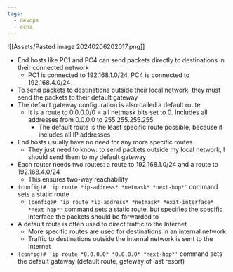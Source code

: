 ```yaml
---
tags:
  - devops
  - ccna
---
```

![[Assets/Pasted image 20240206202017.png]]
- End hosts like PC1 and PC4 can send packets directly to destinations in their connected network
	- PC1 is connected to 192.168.1.0/24, PC4 is connected to 192.168.4.0/24
- To send packets to destinations outside their local network, they must send the packets to their default gateway
- The default gateway configuration is also called a default route
	- It is a route to 0.0.0.0/0 = all netmask bits set to 0. Includes all addresses from 0.0.0.0 to 255.255.255.255
		- The default route is the least specific route possible, because it includes all IP addresses
- End hosts usually have no need for any more specific routes
	- They just need to know: to send packets outside my local network, I should send them to my default gateway
- Each router needs two routes: a route to 192.168.1.0/24 and a route to 192.168.4.0/24
	- This ensures two-way reachability
- `(config)# 'ip route *ip-address* *netmask* *next-hop*'` command sets a static route
	- `(config)# 'ip route *ip-address* *netmask* *exit-interface* *next-hop*'` command sets a static route, but specifies the specific interface the packets should be forwarded to
- A default route is often used to direct traffic to the Internet
	- More specific routes are used for destinations in an internal network
	- Traffic to destinations outside the internal network is sent to the Internet
- `(config)# 'ip route *0.0.0.0* *0.0.0.0* *next-hop*'` command sets the default gateway (default route, gateway of last resort)